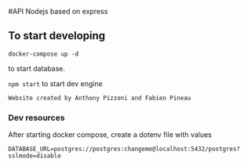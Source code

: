 #API Nodejs based on express
## To start developing

```docker-compose up -d ```

to start database.

``` npm start ```
to start dev engine


```Website created by Anthony Pizzoni and Fabien Pineau```


### Dev resources
After starting docker compose, create a dotenv file with values

```
DATABASE_URL=postgres://postgres:changeme@localhost:5432/postgres?sslmode=disable
```
